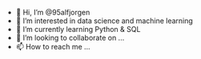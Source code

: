 - 👋 Hi, I’m @95alfjorgen
- 👀 I’m interested in data science and machine learning
- 🌱 I’m currently learning Python & SQL 
- 💞️ I’m looking to collaborate on ...
- 📫 How to reach me ...

<!---
95alfjorgen/95alfjorgen is a ✨ special ✨ repository because its `README.md` (this file) appears on your GitHub profile.
You can click the Preview link to take a look at your changes.
--->
